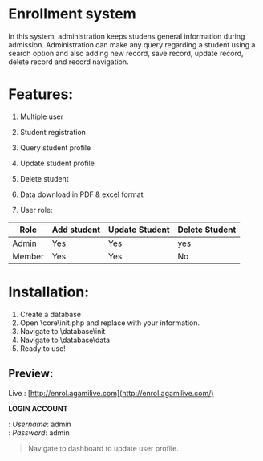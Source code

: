 # Enrollment system
In this system, administration keeps studens general information during admission. Administration can make any query regarding a student using a search option and also adding new record, save record, update record, delete record and record navigation.

# Features: 
 1. Multiple user 
 2. Student registration
 3. Query student profile
 4. Update student profile
 5. Delete student 
 6. Data download in PDF & excel format  
 
 7. User role:

|Role  |Add student|Update Student|Delete Student|
|------|-----------|--------------|--------------|
|Admin |Yes        |Yes           |yes           |
|Member|Yes        |Yes           |No            |


# Installation: 
 1. Create a database
 2. Open \core\init.php and replace with your information.
 3. Navigate to \database\init
 4.  Navigate to \database\data
 5. Ready to use!

## Preview: 

Live
: [http://enrol.agamilive.com](http://enrol.agamilive.com/)

**LOGIN ACCOUNT**

: *Username*: admin  
: *Password*: admin
> Navigate to dashboard to update user profile.